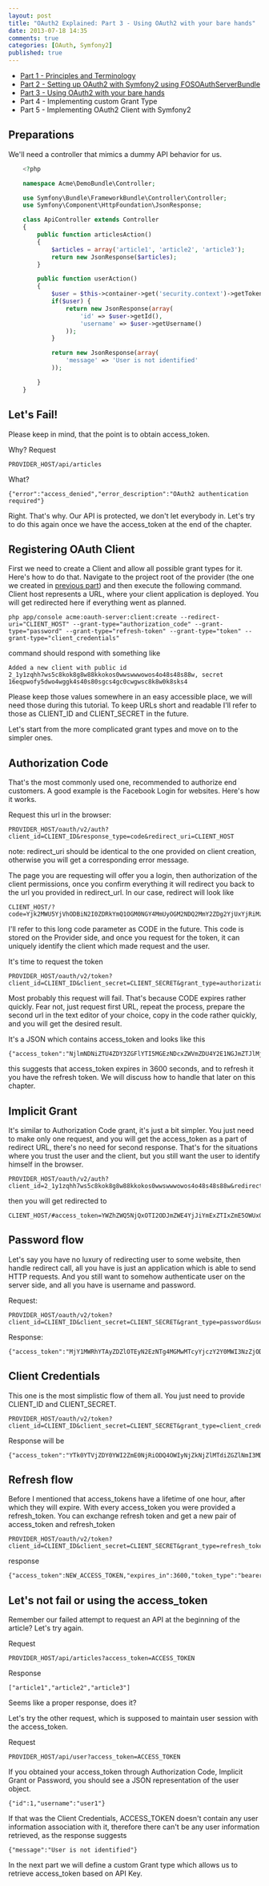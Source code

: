 ```yaml
---
layout: post
title: "OAuth2 Explained: Part 3 - Using OAuth2 with your bare hands"
date: 2013-07-18 14:35
comments: true
categories: [OAuth, Symfony2]
published: true
---
```


- [Part 1 - Principles and Terminology](http://blog.tankist.de/blog/2013/07/16/oauth2-explained-part-1-principles-and-terminology/)
- [Part 2 - Setting up OAuth2 with Symfony2 using FOSOAuthServerBundle](http://blog.tankist.de/blog/2013/07/17/oauth2-explained-part-2-setting-up-oauth2-with-symfony2-using-fosoauthserverbundle/)
- [Part 3 - Using OAuth2 with your bare hands](http://blog.tankist.de/blog/2013/07/18/oauth2-explained-part-3-using-oauth2-with-your-bare-hands/)
- Part 4 - Implementing custom Grant Type
- Part 5 - Implementing OAuth2 Client with Symfony2 


## Preparations

We'll need a controller that mimics a dummy API behavior for us.
<!-- more -->
``` php
	<?php

	namespace Acme\DemoBundle\Controller;

	use Symfony\Bundle\FrameworkBundle\Controller\Controller;
	use Symfony\Component\HttpFoundation\JsonResponse;

	class ApiController extends Controller
	{
	    public function articlesAction()
	    {
	        $articles = array('article1', 'article2', 'article3');
	        return new JsonResponse($articles);
	    }

	    public function userAction()
	    {
	        $user = $this->container->get('security.context')->getToken()->getUser();
	        if($user) {
	            return new JsonResponse(array(
	                'id' => $user->getId(),
	                'username' => $user->getUsername()
	            ));
	        }

	        return new JsonResponse(array(
	            'message' => 'User is not identified'
	        ));

	    }
	}
```

## Let's Fail!

Please keep in mind, that the point is to obtain access_token. 

Why? Request

	PROVIDER_HOST/api/articles

What? 

	{"error":"access_denied","error_description":"OAuth2 authentication required"}

Right. That's why. Our API is protected, we don't let everybody in. Let's try to do this again once we have the access_token at the end of the chapter.

## Registering OAuth Client

First we need to create a Client and allow all possible grant types for it. Here's how to do that. Navigate to the project root of the provider (the one we created in [previous part](http://blog.tankist.de/blog/2013/07/17/oauth2-explained-part-2-setting-up-oauth2-with-symfony2-using-fosoauthserverbundle/)) and then execute the following command. Client host represents a URL, where your client application is deployed. You will get redirected here if everything went as planned.

	php app/console acme:oauth-server:client:create --redirect-uri="CLIENT_HOST" --grant-type="authorization_code" --grant-type="password" --grant-type="refresh-token" --grant-type="token" --grant-type="client_credentials"


command should respond with something like 

	Added a new client with public id 2_1y1zqhh7ws5c8kok8g8w88kkokos0wwswwwowos4o48s48s88w, secret 16eqpwofy5dwo4wggk4s40s80sgcs4gc0cwgwsc8k8w0k8sks4


Please keep those values somewhere in an easy accessible place, we will need those during this tutorial. 
To keep URLs short and readable I'll refer to those as CLIENT\_ID and CLIENT\_SECRET in the future.

Let's start from the more complicated grant types and move on to the simpler ones. 

## Authorization Code

That's the most commonly used one, recommended to authorize end customers. A good example is the Facebook Login for websites. Here's how it works. 

Request this url in the browser:

	PROVIDER_HOST/oauth/v2/auth?client_id=CLIENT_ID&response_type=code&redirect_uri=CLIENT_HOST
	
note: redirect_uri should be identical to the one provided on client creation, otherwise you will get a corresponding error message. 

The page you are requesting will offer you a login, then authorization of the client permissions, once you confirm everything it will redirect you back to the url you provided in redirect_url. In our case, redirect will look like

	CLIENT_HOST/?code=Yjk2MWU5YjVhODBiN2I0ZDRkYmQ1OGM0NGY4MmUyOGM2NDQ2MmY2ZDg2YjUxYjRiMzAwZTY2MDQxZmUzODg2YQ

I'll refer to this long code parameter as CODE in the future. This code is stored on the Provider side, and once you request for the token, it can uniquely identify the client which made request and the user. 

It's time to request the token

	PROVIDER_HOST/oauth/v2/token?client_id=CLIENT_ID&client_secret=CLIENT_SECRET&grant_type=authorization_code&redirect_uri=http%3A%2F%2Fclinet.local%2F&code=CODE

Most probably this request will fail. That's because CODE expires rather quickly. Fear not, just request first URL, repeat the process, prepare the second url in the text editor of your choice, copy in the code rather quickly, and you will get the desired result. 

It's a JSON which contains access_token and looks like this

	{"access_token":"NjlmNDNiZTU4ZDY3ZGFlYTI5MGEzNDcxZWVmZDU4Y2E1NGJmZTJlMjNjNzc2M2E0MmZlZTk2ZjliMWE0MDQyNw","expires_in":3600,"token_type":"bearer","scope":null,"refresh_token":"ZGU2NzlhOTQ2MmRlY2YyYjAyMjBkYmJmMmJhMDllNTgyNmJkNmQxOWZlNGQ4NzczY2RiMThlNmRhMjBiYjFjNg"}

this suggests that access_token expires in 3600 seconds, and to refresh it you have the refresh token. We will discuss how to handle that later on this chapter.

## Implicit Grant

It's similar to Authorization Code grant, it's just a bit simpler. You just need to make only one request, and you will get the access_token as a part of redirect URL, there's no need for second response. That's for the situations where you trust the user and the client, but you still want the user to identify himself in the browser.

	PROVIDER_HOST/oauth/v2/auth?client_id=2_1y1zqhh7ws5c8kok8g8w88kkokos0wwswwwowos4o48s48s88w&redirect_uri=http%3A%2F%2Fclinet.local%2F&response_type=token

then you will get redirected to 

	CLIENT_HOST/#access_token=YWZhZWQ5NjQxOTI2ODJmZWE4YjJiYmExZTIxZmE5OWUxOWZjZjgwZDFlZWMwMjkyZDQwZWU1NWI4YWIzODllNQ&expires_in=3600&token_type=bearer&refresh_token=YzQ1YjRhODk2YzJiYTZmMzNiNjI5ZjI2MDI3ZmMwMDg3MjkxMDdhYmE5YjBlYzRlZmM2M2Q0NTM3ZjFmZDZiYQ
	
## Password flow

Let's say you have no luxury of redirecting user to some website, then handle redirect call, all you have is just an application which is able to send HTTP requests. And you still want to somehow authenticate user on the server side, and all you have is username and password. 

Request: 

	PROVIDER_HOST/oauth/v2/token?client_id=CLIENT_ID&client_secret=CLIENT_SECRET&grant_type=password&username=USERNAME&password=PASSWORD

Response:

	{"access_token":"MjY1MWRhYTAyZDZlOTEyN2EzNTg4MGMwMTcyYjczY2Y0MWI3NzZjODc1OGM2NDdjODgxZjY3YzEyMDdhZjU0Yg","expires_in":3600,"token_type":"bearer","scope":null,"refresh_token":"MDNmNzBmNWQ2NzdhYWVmYjE2NjI3ZjAyZTM4Y2Q1NDRiNDY1YjUyZGE1ZDk0ODZjYmU0MDM0NTQxNjhiZmU3ZA"}

## Client Credentials

This one is the most simplistic flow of them all. You just need to provide CLIENT\_ID and CLIENT\_SECRET. 

	PROVIDER_HOST/oauth/v2/token?client_id=CLIENT_ID&client_secret=CLIENT_SECRET&grant_type=client_credentials

Response will be

	{"access_token":"YTk0YTVjZDY0YWI2ZmE0NjRiODQ4OWIyNjZkNjZlMTdiZGZlNmI3MDNjZGQwYTZkMDNiMjliNDg3NWYwZWI0MQ","expires_in":3600,"token_type":"bearer","scope":"user","refresh_token":"ZDU1MDY1OTc4NGNlNzQ5NWFiYTEzZTE1OGY5MWNjMmViYTBiNmRjOTNlY2ExNzAxNWRmZTM1NjI3ZDkwNDdjNQ"}

## Refresh flow

Before I mentioned that access_tokens have a lifetime of one hour, after which they will expire. With every access_token you were provided a refresh_token. You can exchange refresh token and get a new pair of access_token and refresh_token

	PROVIDER_HOST/oauth/v2/token?client_id=CLIENT_ID&client_secret=CLIENT_SECRET&grant_type=refresh_token&refresh_token=REFRESH_TOKEN

response

	{"access_token":NEW_ACCESS_TOKEN,"expires_in":3600,"token_type":"bearer","scope":"user","refresh_token":"NEW_REFRESH_TOKEN"}

## Let's not fail or using the access\_token

Remember our failed attempt to request an API at the beginning of the article? Let's try again.

Request

	PROVIDER_HOST/api/articles?access_token=ACCESS_TOKEN

Response
	
	["article1","article2","article3"]

Seems like a proper response, does it?

Let's try the other request, which is supposed to maintain user session with the access_token.

Request

	PROVIDER_HOST/api/user?access_token=ACCESS_TOKEN

If you obtained your access_token through Authorization Code, Implicit Grant or Password, you should see a JSON representation of the user object.

	{"id":1,"username":"user1"}

If that was the Client Credentials, ACCESS_TOKEN doesn't contain any user information association with it, therefore there can't be any user information retrieved, as the response suggests

	{"message":"User is not identified"}

In the next part we will define a custom Grant type which allows us to retrieve access_token based on API Key.
